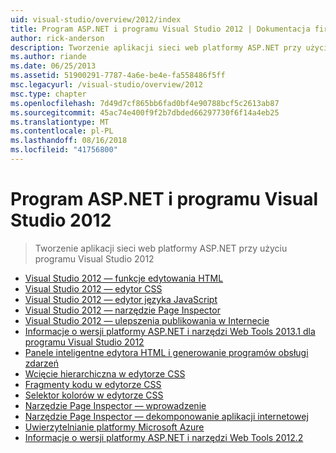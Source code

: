 ```yaml
---
uid: visual-studio/overview/2012/index
title: Program ASP.NET i programu Visual Studio 2012 | Dokumentacja firmy Microsoft
author: rick-anderson
description: Tworzenie aplikacji sieci web platformy ASP.NET przy użyciu programu Visual Studio 2012
ms.author: riande
ms.date: 06/25/2013
ms.assetid: 51900291-7787-4a6e-be4e-fa558486f5ff
msc.legacyurl: /visual-studio/overview/2012
msc.type: chapter
ms.openlocfilehash: 7d49d7cf865bb6fad0bf4e90788bcf5c2613ab87
ms.sourcegitcommit: 45ac74e400f9f2b7dbded66297730f6f14a4eb25
ms.translationtype: MT
ms.contentlocale: pl-PL
ms.lasthandoff: 08/16/2018
ms.locfileid: "41756800"
---
```

<a name="aspnet-and-visual-studio-2012"></a>Program ASP.NET i programu Visual Studio 2012
====================
> Tworzenie aplikacji sieci web platformy ASP.NET przy użyciu programu Visual Studio 2012


- [Visual Studio 2012 — funkcje edytowania HTML](visual-studio-2012-html-editing-features.md)
- [Visual Studio 2012 — edytor CSS](visual-studio-2012-css-editor.md)
- [Visual Studio 2012 — edytor języka JavaScript](visual-studio-2012-javascript-editor.md)
- [Visual Studio 2012 — narzędzie Page Inspector](visual-studio-2012-page-inspector.md)
- [Visual Studio 2012 — ulepszenia publikowania w Internecie](visual-studio-2012-web-publishing-improvements.md)
- [Informacje o wersji platformy ASP.NET i narzędzi Web Tools 2013.1 dla programu Visual Studio 2012](aspnet-and-web-tools-20131-for-visual-studio-2012.md)
- [Panele inteligentne edytora HTML i generowanie programów obsługi zdarzeń](visual-studio-vnext-videos-html-editor-smart-tasks-and-event-handler-generation.md)
- [Wcięcie hierarchiczna w edytorze CSS](visual-studio-vnext-videos-css-editor-hierarchical-indentation.md)
- [Fragmenty kodu w edytorze CSS](visual-studio-vnext-videos-css-editor-snippets.md)
- [Selektor kolorów w edytorze CSS](visual-studio-vnext-videos-css-editor-color-picker.md)
- [Narzędzie Page Inspector — wprowadzenie](visual-studio-vnext-videos-page-inspector-introduction.md)
- [Narzędzie Page Inspector — dekomponowanie aplikacji internetowej](visual-studio-vnext-videos-page-inspector-decomposing-your-web-application.md)
- [Uwierzytelnianie platformy Microsoft Azure](windows-azure-authentication.md)
- [Informacje o wersji platformy ASP.NET i narzędzi Web Tools 2012.2](aspnet-and-web-tools-20122-release-notes-rtw.md)
